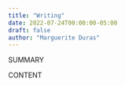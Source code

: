 ```yaml
---
title: "Writing"
date: 2022-07-24T00:00:00-05:00
draft: false
author: "Marguerite Duras"
---
```


SUMMARY

<!--more-->

CONTENT